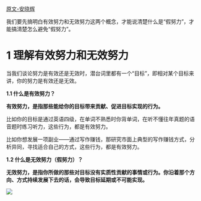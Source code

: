[原文-安晓辉](https://mp.weixin.qq.com/s/m0ZDORx_r4RjmKBkf6RqtQ)



我们要先搞明白有效努力和无效努力这两个概念，才能说清楚什么是“假努力”，才能搞清楚怎么避免“假努力”。



# 1 **理解有效努力和无效努力**



当我们谈论努力是有效还是无效时，潜台词里都有一个“目标”，即相对某个目标来讲，你的努力是有效还是无效。



**1.1 什么是有效努力？**



**有效努力，是指那些能给你的目标带来贡献、促进目标实现的行为。**



比如你的目标是通过英语四级，在单词不熟悉时你背单词，在听不懂往年真题的语音题时练习听力，这些行为，都是有效努力。



比如你想发展一项副业——通过写作赚钱，那研究市面上典型的写作赚钱方式，分析异同，寻找适合自己的方式，这些行为，都是有效努力。



**1.2 什么是无效努力（假努力）？**



**无效努力，是指你所做的那些对目标没有实质性贡献的事情或行为。你沿着那个方向、方式持续发展下去的话，会导致目标延期或不可能实现。**



![](C:\Users\wicture\Desktop\gitbook\modian\article\2109141148四种典型的假努力.assets\微信图片_20210914115332.jpg)

